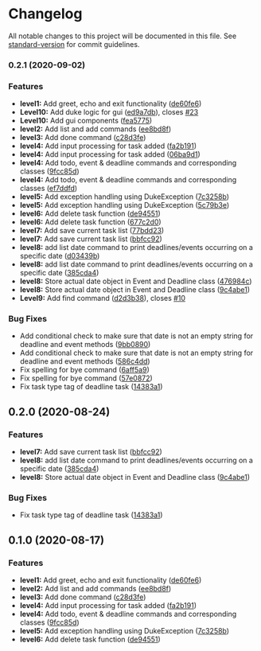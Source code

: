 # Changelog

All notable changes to this project will be documented in this file. See [standard-version](https://github.com/conventional-changelog/standard-version) for commit guidelines.

### 0.2.1 (2020-09-02)


### Features

* **level1:** Add greet, echo and exit functionality ([de60fe6](https://github.com/therizhao/ip/commit/de60fe69a835ac6f41a3a40cd41b968d06639c45))
* **Level10:** Add duke logic for gui ([ed9a7db](https://github.com/therizhao/ip/commit/ed9a7db09e55d14aa5bdc7be87a22abe1b7f60ff)), closes [#23](https://github.com/therizhao/ip/issues/23)
* **Level10:** Add gui components ([fea5775](https://github.com/therizhao/ip/commit/fea57750669b71743757331676d74dbab4e054e0))
* **level2:** Add list and add commands ([ee8bd8f](https://github.com/therizhao/ip/commit/ee8bd8fb91444b8fb4015e451e667870caa79d8b))
* **level3:** Add done command ([c28d3fe](https://github.com/therizhao/ip/commit/c28d3fe98b0d0bbbf85fd6799dfd2fcd71b95e0b))
* **level4:** Add input processing for task added  ([fa2b191](https://github.com/therizhao/ip/commit/fa2b19161190676df1ef50646435ff6a94165647))
* **level4:** Add input processing for task added  ([06ba9d1](https://github.com/therizhao/ip/commit/06ba9d1d3aba184c44281a7eaa2cbd52e8d1116f))
* **level4:** Add todo, event & deadline commands and corresponding classes ([9fcc85d](https://github.com/therizhao/ip/commit/9fcc85dd2233641242b571190eb969fa1c7d89dc))
* **level4:** Add todo, event & deadline commands and corresponding classes ([ef7ddfd](https://github.com/therizhao/ip/commit/ef7ddfd9560c24f6e27e2e9485d549b3ae49140e))
* **level5:** Add exception handling using DukeException ([7c3258b](https://github.com/therizhao/ip/commit/7c3258b708be13c8d7f5e22f24d3a55fff380ab0))
* **level5:** Add exception handling using DukeException ([5c79b3e](https://github.com/therizhao/ip/commit/5c79b3e0e5eb41cfbae9dbbda3292e633fe10833))
* **level6:** Add delete task function ([de94551](https://github.com/therizhao/ip/commit/de94551b18ddd63dbed9205f840521cd40a662ef))
* **level6:** Add delete task function ([677c2d0](https://github.com/therizhao/ip/commit/677c2d0b296014efbc6f8565309bbc7dce3acd3e))
* **level7:** Add save current task list ([77bdd23](https://github.com/therizhao/ip/commit/77bdd23de9aa9a6ef405b9e75f2578941889082d))
* **level7:** Add save current task list ([bbfcc92](https://github.com/therizhao/ip/commit/bbfcc92aaf191d7389ea03e5b8879583b28df25d))
* **level8:** add list date command to print deadlines/events occurring on a specific date ([d03439b](https://github.com/therizhao/ip/commit/d03439b4d8fbff7d8a8511f9132f28dfb4e7b19b))
* **level8:** add list date command to print deadlines/events occurring on a specific date ([385cda4](https://github.com/therizhao/ip/commit/385cda46f79504ed6f0424105eddbf780f83d909))
* **level8:** Store actual date object in Event and Deadline class ([476984c](https://github.com/therizhao/ip/commit/476984c1ba31b1676c0c377588ed622d66882f44))
* **level8:** Store actual date object in Event and Deadline class ([9c4abe1](https://github.com/therizhao/ip/commit/9c4abe1b3a0c044aee8ce0ac247a974ef7fef1af))
* **Level9:** Add find command ([d2d3b38](https://github.com/therizhao/ip/commit/d2d3b38ee76f8f7e0e318964c90306f4918b02b8)), closes [#10](https://github.com/therizhao/ip/issues/10)


### Bug Fixes

* Add conditional check to make sure that date is not an empty string for deadline and event methods ([9bb0890](https://github.com/therizhao/ip/commit/9bb0890ebb44f119b697561d4fd19bb55f5b513a))
* Add conditional check to make sure that date is not an empty string for deadline and event methods ([586c4dd](https://github.com/therizhao/ip/commit/586c4dd8598fdb11d88010d4bcf38b048281e473))
* Fix spelling for bye command ([6aff5a9](https://github.com/therizhao/ip/commit/6aff5a9dfdcf7a2f65e88e754971265ce8ea46f6))
* Fix spelling for bye command ([57e0872](https://github.com/therizhao/ip/commit/57e087242c1af508e79eab91bf8a83e51fae548d))
* Fix task type tag of deadline task ([14383a1](https://github.com/therizhao/ip/commit/14383a1f74325eeb218e837858cf22a89f66599a))

## 0.2.0 (2020-08-24)

### Features

- **level7:** Add save current task list ([bbfcc92](https://github.com/therizhao/ip/commit/bbfcc92aaf191d7389ea03e5b8879583b28df25d))
- **level8:** add list date command to print deadlines/events occurring on a specific date ([385cda4](https://github.com/therizhao/ip/commit/385cda46f79504ed6f0424105eddbf780f83d909))
- **level8:** Store actual date object in Event and Deadline class ([9c4abe1](https://github.com/therizhao/ip/commit/9c4abe1b3a0c044aee8ce0ac247a974ef7fef1af))

### Bug Fixes

- Fix task type tag of deadline task ([14383a1](https://github.com/therizhao/ip/commit/14383a1f74325eeb218e837858cf22a89f66599a))

## 0.1.0 (2020-08-17)

### Features

- **level1:** Add greet, echo and exit functionality ([de60fe6](https://github.com/therizhao/ip/commit/de60fe69a835ac6f41a3a40cd41b968d06639c45))
- **level2:** Add list and add commands ([ee8bd8f](https://github.com/therizhao/ip/commit/ee8bd8fb91444b8fb4015e451e667870caa79d8b))
- **level3:** Add done command ([c28d3fe](https://github.com/therizhao/ip/commit/c28d3fe98b0d0bbbf85fd6799dfd2fcd71b95e0b))
- **level4:** Add input processing for task added ([fa2b191](https://github.com/therizhao/ip/commit/fa2b19161190676df1ef50646435ff6a94165647))
- **level4:** Add todo, event & deadline commands and corresponding classes ([9fcc85d](https://github.com/therizhao/ip/commit/9fcc85dd2233641242b571190eb969fa1c7d89dc))
- **level5:** Add exception handling using DukeException ([7c3258b](https://github.com/therizhao/ip/commit/7c3258b708be13c8d7f5e22f24d3a55fff380ab0))
- **level6:** Add delete task function ([de94551](https://github.com/therizhao/ip/commit/de94551b18ddd63dbed9205f840521cd40a662ef))
